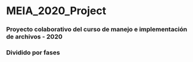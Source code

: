 # MEIA_2020_Project
### Proyecto colaborativo del curso de manejo e implementación de archivos - 2020
### Dividido por fases
